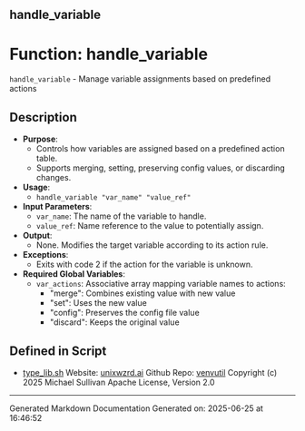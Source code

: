 ## handle_variable
# Function: handle_variable
`handle_variable` - Manage variable assignments based on predefined actions
## Description
- **Purpose**:
  - Controls how variables are assigned based on a predefined action table.
  - Supports merging, setting, preserving config values, or discarding changes.
- **Usage**:
  - `handle_variable "var_name" "value_ref"`
- **Input Parameters**:
  - `var_name`: The name of the variable to handle.
  - `value_ref`: Name reference to the value to potentially assign.
- **Output**:
  - None. Modifies the target variable according to its action rule.
- **Exceptions**:
  - Exits with code 2 if the action for the variable is unknown.
- **Required Global Variables**:
  - `var_actions`: Associative array mapping variable names to actions:
    - "merge": Combines existing value with new value
    - "set": Uses the new value
    - "config": Preserves the config file value
    - "discard": Keeps the original value

## Defined in Script

* [type_lib.sh](../type_lib_sh.md)
Website: [unixwzrd.ai](https://unixwzrd.ai)
Github Repo: [venvutil](https://github.com/unixwzrd/venvutil)
Copyright (c) 2025 Michael Sullivan
Apache License, Version 2.0

---

Generated Markdown Documentation
Generated on: 2025-06-25 at 16:46:52
